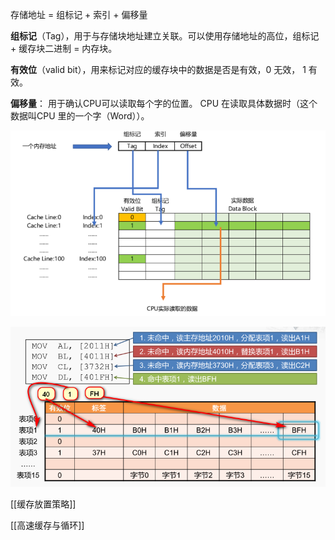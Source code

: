 存储地址 = 组标记 + 索引 + 偏移量

**组标记**（Tag），用于与存储块地址建立关联。可以使用存储地址的高位，组标记 + 缓存块二进制 = 内存块。

**有效位**（valid bit），用来标记对应的缓存块中的数据是否是有效，0 无效， 1 有效。

**偏移量**： 用于确认CPU可以读取每个字的位置。 CPU 在读取具体数据时（这个数据叫CPU 里的一个字（Word））。

![image-20201014182001941](assets/image-20201014182001941.png)

![image-20201111135001796](assets/image-20201111135001796.png)

[[缓存放置策略]]

[[高速缓存与循环]]
